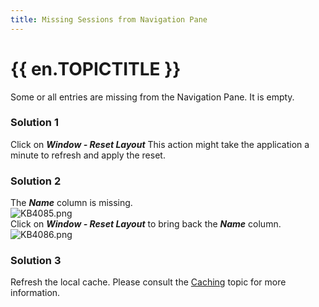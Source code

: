 ```yaml
---
title: Missing Sessions from Navigation Pane
---
```

# {{ en.TOPICTITLE }}
Some or all entries are missing from the Navigation Pane. It is empty.
### Solution 1
Click on ***Window - Reset Layout*** This action might take the application a minute to refresh and apply the reset.
### Solution 2
The ***Name*** column is missing.  
![KB4085.png](/img/en/kb/KB4085.png)  
Click on ***Window - Reset Layout*** to bring back the ***Name*** column.  
![KB4086.png](/img/en/kb/KB4086.png)
### Solution 3
Refresh the local cache. Please consult the [Caching](/kb/remote-desktop-manager/troubleshooting-articles/caching/) topic for more information.
